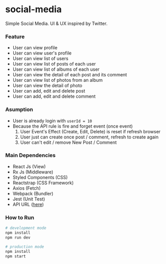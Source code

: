 # social-media

Simple Social Media. UI & UX inspired by Twitter.

### Feature
- User can view profile
- User can view user's profile
- User can view list of users
- User can view list of posts of each user
- User can view list of albums of each user
- User can view the detail of each post and its comment
- User can view list of photos from an album
- User can view the detail of photo
- User can add, edit and delete post
- User can add, edit and delete comment

### Asumption
- User is already login with `userId = 10`
- Because the API rule is fire and forget event (once event)
  1. User Event's Effect (Create, Edit, Delete) is reset if refresh browser
  2. User just can create once post / comment, refresh to create again
  3. User can't edit / remove New Post / Comment

### Main Dependencies
- React Js (View)
- Rx Js (Middleware)
- Styled Components (CSS)
- Reactstrap (CSS Framework)
- Axios (Fetch)
- Webpack (Bundler)
- Jest (Unit Test)
- API URL ([here](https://jsonplaceholder.typicode.com/))

### How to Run

```bash
# development mode
npm install
npm run dev
```

```bash
# production mode
npm install
npm start
```